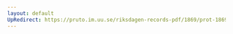 ```yaml
---
layout: default
UpRedirect: https://pruto.im.uu.se/riksdagen-records-pdf/1869/prot-1869--fk--423/prot-1869--fk--423_046.pdf
---
```

